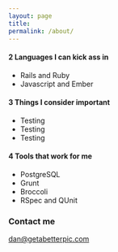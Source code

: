 ```yaml
---
layout: page
title:
permalink: /about/
---
```


#### 2 Languages I can kick ass in
* Rails and Ruby
* Javascript and Ember

#### 3 Things I consider important
* Testing
* Testing
* Testing

#### 4 Tools that work for me
* PostgreSQL
* Grunt
* Broccoli
* RSpec and QUnit

### Contact me

[dan@getabetterpic.com](mailto:dan@getabetterpic.com)
